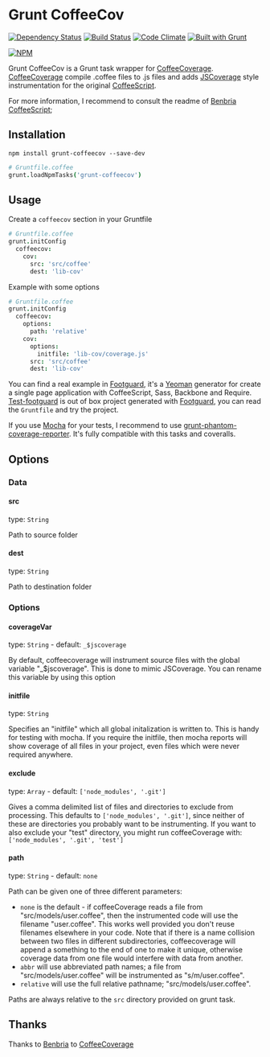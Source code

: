 Grunt CoffeeCov
===============

[![Dependency Status](https://gemnasium.com/mazerte/grunt-coffeecov.png)](https://gemnasium.com/mazerte/grunt-coffeecov)
[![Build Status](https://travis-ci.org/mazerte/grunt-coffeecov.png?branch=master)](https://travis-ci.org/mazerte/grunt-coffeecov)
[![Code Climate](https://codeclimate.com/github/mazerte/grunt-coffeecov.png)](https://codeclimate.com/github/mazerte/grunt-coffeecov)
[![Built with Grunt](https://cdn.gruntjs.com/builtwith.png)](http://gruntjs.com/)

[![NPM](https://nodei.co/npm/grunt-coffeecov.png?downloads=true&stars=true)](https://nodei.co/npm/grunt-coffeecov/) 

Grunt CoffeeCov is a Grunt task wrapper for [CoffeeCoverage](https://github.com/benbria/coffee-coverage). [CoffeeCoverage](https://github.com/benbria/coffee-coverage) compile .coffee files to .js files and adds [JSCoverage](http://siliconforks.com/jscoverage/) style instrumentation for the original [CoffeeScript](http://coffeescript.org/).

For more information, I recommend to consult the readme of [Benbria CoffeeScript](https://github.com/benbria/coffee-coverage);

Installation
------------

```shell
npm install grunt-coffeecov --save-dev
```

```coffeescript
# Gruntfile.coffee
grunt.loadNpmTasks('grunt-coffeecov')
```

Usage
-----

Create a `coffeecov` section in your Gruntfile

```coffeescript
# Gruntfile.coffee
grunt.initConfig
  coffeecov:
    cov:
      src: 'src/coffee'
      dest: 'lib-cov'
```

Example with some options

```coffeescript
# Gruntfile.coffee
grunt.initConfig
  coffeecov:
    options:
      path: 'relative'
    cov:
      options:
        initfile: 'lib-cov/coverage.js'
      src: 'src/coffee'
      dest: 'lib-cov'
```

You can find a real example in [Footguard](https://github.com/mazerte/generator-footguard), it's a [Yeoman](http://yeoman.io) generator for create a single page application with CoffeeScript, Sass, Backbone and Require. [Test-footguard](https://github.com/mazerte/test-footguard) is out of box project generated with [Footguard](https://github.com/mazerte/generator-footguard), you can read the `Gruntfile` and try the project. 

If you use [Mocha](http://visionmedia.github.io/mocha/) for your tests, I recommend to use [grunt-phantom-coverage-reporter](https://github.com/mazerte/mocha-phantom-coverage-reporter). It's fully compatible with this tasks and coveralls.

Options
-------

### Data

#### src

type: `String`

Path to source folder

#### dest

type: `String`

Path to destination folder

### Options

#### coverageVar

type: `String` - default: `_$jscoverage`

By default, coffeecoverage will instrument source files with the global variable "_$jscoverage". This is done to mimic JSCoverage. You can rename this variable by using this option

#### initfile

type: `String`

Specifies an "initfile" which all global initalization is written to. This is handy for testing with mocha. If you require the initfile, then mocha reports will show coverage of all files in your project, even files which were never required anywhere.

#### exclude

type: `Array` - default: `['node_modules', '.git']`

Gives a comma delimited list of files and directories to exclude from processing. This defaults to `['node_modules', '.git']`, since neither of these are directories you probably want to be instrumenting. If you want to also exclude your "test" directory, you might run coffeeCoverage with: `['node_modules', '.git', 'test']`

#### path

type: `String` - default: `none`

Path can be given one of three different parameters:

 - `none` is the default - if coffeeCoverage reads a file from "src/models/user.coffee", then
   the instrumented code will use the filename "user.coffee".  This works well provided you
   don't reuse filenames elsewhere in your code.  Note that if there is a name collision between
   two files in different subdirectories, coffeecoverage will append a something to the
   end of one to make it unique, otherwise coverage data from one file would interfere with data
   from another.
 - `abbr` will use abbreviated path names; a file from "src/models/user.coffee" will be
   instrumented as "s/m/user.coffee".
 - `relative` will use the full relative pathname; "src/models/user.coffee".

Paths are always relative to the `src` directory provided on grunt task.

Thanks
------

Thanks to [Benbria](https://github.com/benbria) to [CoffeeCoverage](https://github.com/benbria/coffee-coverage)
